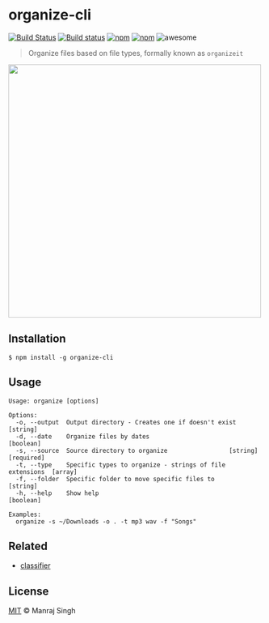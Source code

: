 # organize-cli
[![Build Status](https://travis-ci.org/ManrajGrover/organize-cli.svg?branch=master)](https://travis-ci.org/ManrajGrover/organize-cli) [![Build status](https://ci.appveyor.com/api/projects/status/ynou4s6geylqsmo1?svg=true)](https://ci.appveyor.com/project/ManrajGrover/organize-cli)
 [![npm](https://img.shields.io/npm/v/organize-cli.svg?maxAge=2592000?style=flat-square)](https://www.npmjs.com/package/organize-cli) [![npm](https://img.shields.io/npm/dt/organize-cli.svg?maxAge=2592000?style=flat-square)](https://www.npmjs.com/package/organize-cli) ![awesome](https://img.shields.io/badge/awesome-yes-green.svg)

> Organize files based on file types, formally known as `organizeit`

<img src="https://github.com/ManrajGrover/organize-cli/blob/master/assets/demo.gif" height="500"/>

## Installation

```
$ npm install -g organize-cli
```

## Usage

```
Usage: organize [options]

Options:
  -o, --output  Output directory - Creates one if doesn't exist         [string]
  -d, --date    Organize files by dates                                [boolean]
  -s, --source  Source directory to organize                 [string] [required]
  -t, --type    Specific types to organize - strings of file extensions  [array]
  -f, --folder  Specific folder to move specific files to               [string]
  -h, --help    Show help                                              [boolean]

Examples:
  organize -s ~/Downloads -o . -t mp3 wav -f "Songs"
```

## Related

* [classifier](https://github.com/bhrigu123/classifier)

## License
[MIT](https://github.com/ManrajGrover/organize-cli/blob/master/License.md) © Manraj Singh
